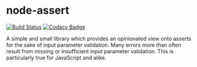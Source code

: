# node-assert

[![Build Status](https://travis-ci.com/bvfnbk/node-assert.svg?branch=master)](https://travis-ci.com/bvfnbk/node-assert)
[![Codacy Badge](https://api.codacy.com/project/badge/Grade/84af662b92f947bfa203c8000e597413)](https://www.codacy.com/manual/bvfnbk/node-assert?utm_source=github.com&amp;utm_medium=referral&amp;utm_content=bvfnbk/node-assert&amp;utm_campaign=Badge_Grade)

A simple and small library which provides an opinionated view onto asserts for the sake of input parameter validation.
Many errors more than often result from missing or insufficient input parameter validation. This is particularly true
for JavaScript and alike. 
